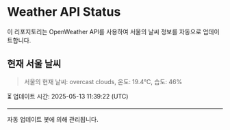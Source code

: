 
# Weather API Status

이 리포지토리는 OpenWeather API를 사용하여 서울의 날씨 정보를 자동으로 업데이트합니다.

## 현재 서울 날씨
> 서울의 현재 날씨: overcast clouds, 온도: 19.4°C, 습도: 46%

⏳ 업데이트 시간: 2025-05-13 11:39:22 (UTC)

---
자동 업데이트 봇에 의해 관리됩니다.
